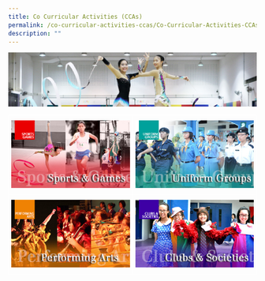 ```yaml
---
title: Co Curricular Activities (CCAs)
permalink: /co-curricular-activities-ccas/Co-Curricular-Activities-CCAs/
description: ""
---
```

![](/images/CCA.png)


<style type="text/css">
.tg  {border-collapse:collapse;border-spacing:0;}
.tg td{border-color:black;border-style:solid;border-width:1px;font-family:Arial, sans-serif;font-size:14px;
  overflow:hidden;padding:10px 5px;word-break:normal;}
.tg th{border-color:black;border-style:solid;border-width:1px;font-family:Arial, sans-serif;font-size:14px;
  font-weight:normal;overflow:hidden;padding:10px 5px;word-break:normal;}
.tg .tg-e4nd{border-color:#ffffff;color:#494949;text-align:left;vertical-align:top}
.tg .tg-v8oo{border-color:#ffffff;color:#494949;font-weight:bold;text-align:left;vertical-align:top}
</style>
<table class="tg">
<thead>
  <tr>
    <th class="tg-v8oo"><img src="/images/SG_Header.jpg" style="width:100%"></th>
    <th class="tg-v8oo"><img src="/images/UG_Header.jpg" style="width:100%"><br></th>
  </tr>
</thead>
<tbody>
  <tr>
    <td class="tg-e4nd"><img src="/images/PA_Header.jpg" style="width:100%"></td>
    <td class="tg-e4nd"><img src="/images/CS_Header.jpg" style="width:100%"></td>
  </tr>
</tbody>
</table>

